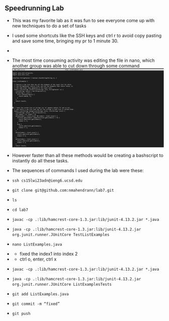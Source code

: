 ## Speedrunning Lab

* This was my favorite lab as it was fun to see everyone come up with new techniques to do a set of tasks
* I used some shortcuts like the SSH keys and ctrl r to avoid copy pasting and save some time, bringing my pr to 1 minute 30.
* 
* The most time consuming activity was editing the file in nano, which another group was able to cut down through some command
![Image](unnamed15.png)
* However faster than all these methods would be creating a bashscript to instantly do all these tasks.

* The sequences of commands I used during the lab were these:
* ```ssh cs15lwi23adn@ieng6.ucsd.edu ```
* ```git clone git@github.com:nmahendrann/lab7.git```
* ```ls```
* ```cd lab7```
* ```javac -cp .:lib/hamcrest-core-1.3.jar:lib/junit-4.13.2.jar *.java```
* ```java -cp .:lib/hamcrest-core-1.3.jar:lib/junit-4.13.2.jar org.junit.runner.JUnitCore TestListExamples```
* ```nano ListExamples.java```
* * fixed the index1 into index 2
* * ctrl o, enter, ctrl x
* ```javac -cp .:lib/hamcrest-core-1.3.jar:lib/junit-4.13.2.jar *.java```
* ```java -cp .:lib/hamcrest-core-1.3.jar:lib/junit-4.13.2.jar org.junit.runner.JUnitCore ListExamplesTests```
* ```git add ListExamples.java```
* ```git commit -m “fixed”```
* ```git push```
